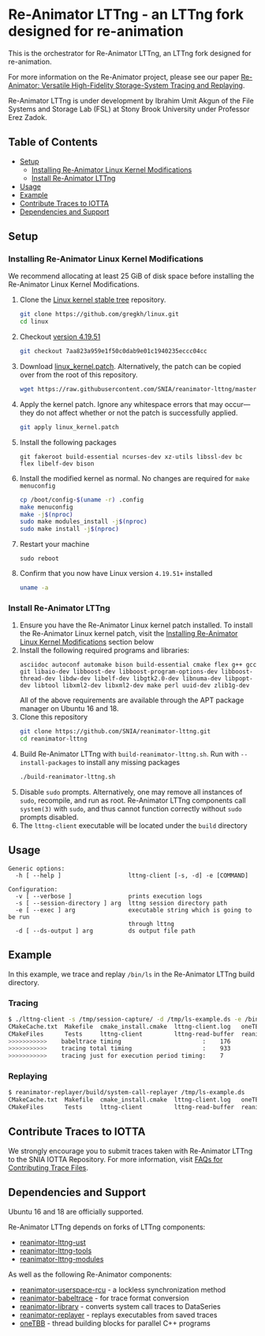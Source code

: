 # Re-Animator LTTng - an LTTng fork designed for re-animation

This is the orchestrator for Re-Animator LTTng, an LTTng fork designed for re-animation.

For more information on the Re-Animator project, please see our paper [Re-Animator: Versatile High-Fidelity Storage-System Tracing and Replaying](https://doi.org/10.1145/3383669.3398276).

Re-Animator LTTng is under development by Ibrahim Umit Akgun of the File Systems and Storage Lab (FSL) at Stony Brook University under Professor Erez Zadok.

## Table of Contents

- [Setup](#Setup)
  - [Installing Re-Animator Linux Kernel Modifications](#Installing-Re-Animator-Linux-Kernel-Modifications)
  - [Install Re-Animator LTTng](#Install-Re-Animator-LTTng)
- [Usage](#Usage)
- [Example](#Example)
- [Contribute Traces to IOTTA](#Contribute-Traces-to-IOTTA)
- [Dependencies and Support](#Dependencies-and-Support)

## Setup

### Installing Re-Animator Linux Kernel Modifications

We recommend allocating at least 25 GiB of disk space before installing the Re-Animator Linux Kernel Modifications.

1. Clone the [Linux kernel stable tree](https://github.com/gregkh/linux) repository.
    ```bash
    git clone https://github.com/gregkh/linux.git
    cd linux
    ```
1. Checkout [version 4.19.51](https://github.com/gregkh/linux/commit/7aa823a959e1f50c0dab9e01c1940235eccc04cc)
    ```bash
    git checkout 7aa823a959e1f50c0dab9e01c1940235eccc04cc
    ```
1. Download [linux_kernel.patch](https://github.com/SNIA/reanimator-lttng/blob/master/linux_kernel.patch). Alternatively, the patch can be copied over from the root of this repository.
    ```bash
    wget https://raw.githubusercontent.com/SNIA/reanimator-lttng/master/linux_kernel.patch
    ```
1. Apply the kernel patch. Ignore any whitespace errors that may occur—they do not affect whether or not the patch is successfully applied.
    ```bash
    git apply linux_kernel.patch
    ```
1. Install the following packages
    ```
    git fakeroot build-essential ncurses-dev xz-utils libssl-dev bc flex libelf-dev bison
    ```
1. Install the modified kernel as normal. No changes are required for `make menuconfig`
    ```bash
    cp /boot/config-$(uname -r) .config
    make menuconfig
    make -j$(nproc)
    sudo make modules_install -j$(nproc)
    sudo make install -j$(nproc)
    ```
1. Restart your machine
    ```
    sudo reboot
    ```
1. Confirm that you now have Linux version `4.19.51+` installed
    ```bash
    uname -a
    ```

### Install Re-Animator LTTng

1. Ensure you have the Re-Animator Linux kernel patch installed. To install the Re-Animator Linux kernel patch, visit the [Installing Re-Animator Linux Kernel Modifications](#Installing-Re-Animator-Linux-Kernel-Modifications) section below
1. Install the following required programs and libraries:
    ```
    asciidoc autoconf automake bison build-essential cmake flex g++ gcc git libaio-dev libboost-dev libboost-program-options-dev libboost-thread-dev libdw-dev libelf-dev libgtk2.0-dev libnuma-dev libpopt-dev libtool libxml2-dev libxml2-dev make perl uuid-dev zlib1g-dev
    ```
    All of the above requirements are available through the APT package manager on Ubuntu 16 and 18.
1. Clone this repository
    ```bash
    git clone https://github.com/SNIA/reanimator-lttng.git
    cd reanimator-lttng
    ```
1. Build Re-Animator LTTng with `build-reanimator-lttng.sh`. Run with `--install-packages` to install any missing packages
    ```bash
    ./build-reanimator-lttng.sh
    ```
1. Disable `sudo` prompts. Alternatively, one may remove all instances of `sudo`, recompile, and run as root. Re-Animator LTTng components call `system(3)` with `sudo`, and thus cannot function correctly without `sudo` prompts disabled.
1. The `lttng-client` executable will be located under the `build` directory

## Usage

```
Generic options:
  -h [ --help ]                   lttng-client [-s, -d] -e [COMMAND]

Configuration:
  -v [ --verbose ]                prints execution logs
  -s [ --session-directory ] arg  lttng session directory path
  -e [ --exec ] arg               executable string which is going to be run 
                                  through lttng
  -d [ --ds-output ] arg          ds output file path
```

## Example

In this example, we trace and replay `/bin/ls` in the Re-Animator LTTng build directory.

### Tracing
```bash
$ ./lttng-client -s /tmp/session-capture/ -d /tmp/ls-example.ds -e /bin/ls
CMakeCache.txt  Makefile  cmake_install.cmake  lttng-client.log   oneTBB                 reanimator-library        reanimator-lttng-tools  reanimator-replayer       report.txt
CMakeFiles      Tests     lttng-client         lttng-read-buffer  reanimator-babeltrace  reanimator-lttng-modules  reanimator-lttng-ust    reanimator-userspace-rcu
>>>>>>>>>>>    babeltrace timing                       :    176  
>>>>>>>>>>>    tracing total timing                    :    933  
>>>>>>>>>>>    tracing just for execution period timing:    7    
```

### Replaying
```bash
$ reanimator-replayer/build/system-call-replayer /tmp/ls-example.ds 
CMakeCache.txt  Makefile  cmake_install.cmake  lttng-client.log   oneTBB                 reanimator-library        reanimator-lttng-tools  reanimator-replayer       report.txt
CMakeFiles      Tests     lttng-client         lttng-read-buffer  reanimator-babeltrace  reanimator-lttng-modules  reanimator-lttng-ust    reanimator-userspace-rcu
```

## Contribute Traces to IOTTA

We strongly encourage you to submit traces taken with Re-Animator LTTng to the SNIA IOTTA Repository. For more information, visit [FAQs for Contributing Trace Files](http://iotta.snia.org/faqs/contribute_traces).

## Dependencies and Support

Ubuntu 16 and 18 are officially supported.

Re-Animator LTTng depends on forks of LTTng components:
* [reanimator-lttng-ust](https://github.com/SNIA/reanimator-lttng-ust)
* [reanimator-lttng-tools](https://github.com/SNIA/reanimator-lttng-tools)
* [reanimator-lttng-modules](https://github.com/SNIA/reanimator-lttng-modules)

As well as the following Re-Animator components:
* [reanimator-userspace-rcu](https://github.com/SNIA/reanimator-userspace-rcu) - a lockless synchronization method
* [reanimator-babeltrace](https://github.com/SNIA/reanimator-babeltrace) - for trace format conversion
* [reanimator-library](https://github.com/SNIA/reanimator-library) - converts system call traces to DataSeries
* [reanimator-replayer](https://github.com/SNIA/reanimator-replayer) - replays executables from saved traces
* [oneTBB](https://github.com/oneapi-src/oneTBB) - thread building blocks for parallel C++ programs
